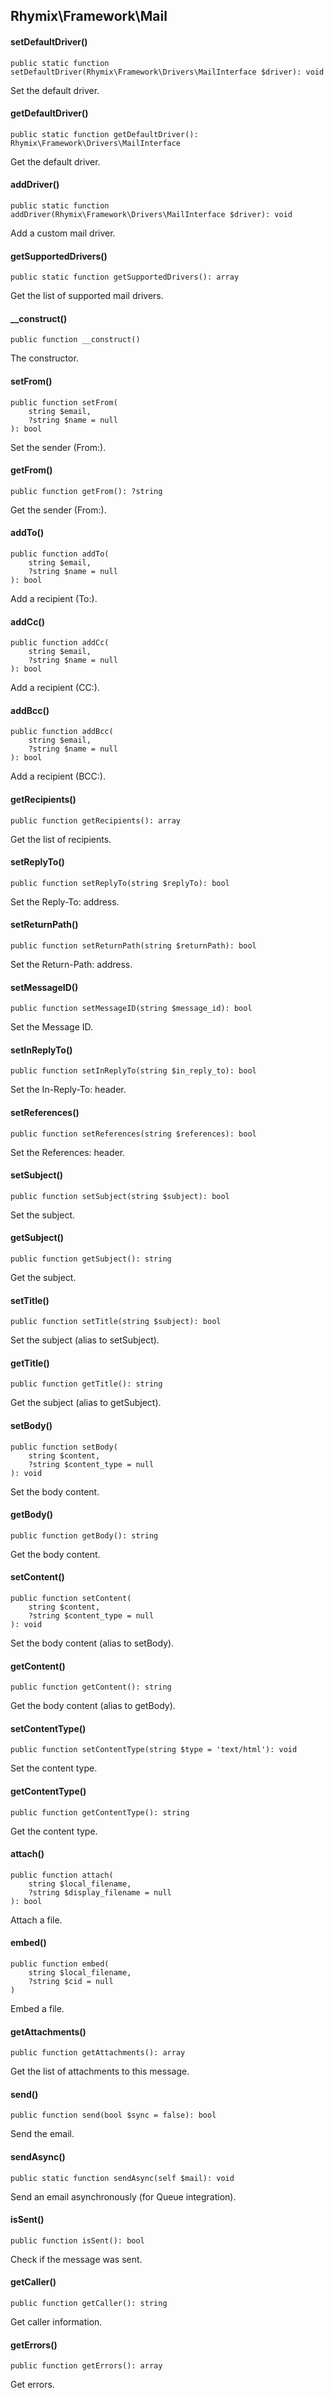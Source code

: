 Rhymix\Framework\Mail
---------------------

#### setDefaultDriver()

```
public static function setDefaultDriver(Rhymix\Framework\Drivers\MailInterface $driver): void
```

Set the default driver.

#### getDefaultDriver()

```
public static function getDefaultDriver(): Rhymix\Framework\Drivers\MailInterface
```

Get the default driver.

#### addDriver()

```
public static function addDriver(Rhymix\Framework\Drivers\MailInterface $driver): void
```

Add a custom mail driver.

#### getSupportedDrivers()

```
public static function getSupportedDrivers(): array
```

Get the list of supported mail drivers.

#### __construct()

```
public function __construct()
```

The constructor.

#### setFrom()

```
public function setFrom(
    string $email,
    ?string $name = null
): bool
```

Set the sender (From:).

#### getFrom()

```
public function getFrom(): ?string
```

Get the sender (From:).

#### addTo()

```
public function addTo(
    string $email,
    ?string $name = null
): bool
```

Add a recipient (To:).

#### addCc()

```
public function addCc(
    string $email,
    ?string $name = null
): bool
```

Add a recipient (CC:).

#### addBcc()

```
public function addBcc(
    string $email,
    ?string $name = null
): bool
```

Add a recipient (BCC:).

#### getRecipients()

```
public function getRecipients(): array
```

Get the list of recipients.

#### setReplyTo()

```
public function setReplyTo(string $replyTo): bool
```

Set the Reply-To: address.

#### setReturnPath()

```
public function setReturnPath(string $returnPath): bool
```

Set the Return-Path: address.

#### setMessageID()

```
public function setMessageID(string $message_id): bool
```

Set the Message ID.

#### setInReplyTo()

```
public function setInReplyTo(string $in_reply_to): bool
```

Set the In-Reply-To: header.

#### setReferences()

```
public function setReferences(string $references): bool
```

Set the References: header.

#### setSubject()

```
public function setSubject(string $subject): bool
```

Set the subject.

#### getSubject()

```
public function getSubject(): string
```

Get the subject.

#### setTitle()

```
public function setTitle(string $subject): bool
```

Set the subject (alias to setSubject).

#### getTitle()

```
public function getTitle(): string
```

Get the subject (alias to getSubject).

#### setBody()

```
public function setBody(
    string $content,
    ?string $content_type = null
): void
```

Set the body content.

#### getBody()

```
public function getBody(): string
```

Get the body content.

#### setContent()

```
public function setContent(
    string $content,
    ?string $content_type = null
): void
```

Set the body content (alias to setBody).

#### getContent()

```
public function getContent(): string
```

Get the body content (alias to getBody).

#### setContentType()

```
public function setContentType(string $type = 'text/html'): void
```

Set the content type.

#### getContentType()

```
public function getContentType(): string
```

Get the content type.

#### attach()

```
public function attach(
    string $local_filename,
    ?string $display_filename = null
): bool
```

Attach a file.

#### embed()

```
public function embed(
    string $local_filename,
    ?string $cid = null
)
```

Embed a file.

#### getAttachments()

```
public function getAttachments(): array
```

Get the list of attachments to this message.

#### send()

```
public function send(bool $sync = false): bool
```

Send the email.

#### sendAsync()

```
public static function sendAsync(self $mail): void
```

Send an email asynchronously (for Queue integration).

#### isSent()

```
public function isSent(): bool
```

Check if the message was sent.

#### getCaller()

```
public function getCaller(): string
```

Get caller information.

#### getErrors()

```
public function getErrors(): array
```

Get errors.
